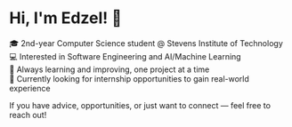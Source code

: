 # Hi, I'm Edzel! 👋

🎓 2nd-year Computer Science student @ Stevens Institute of Technology  
💻 Interested in Software Engineering and AI/Machine Learning  
🚀 Always learning and improving, one project at a time  
🌟 Currently looking for internship opportunities to gain real-world experience

If you have advice, opportunities, or just want to connect — feel free to reach out!
